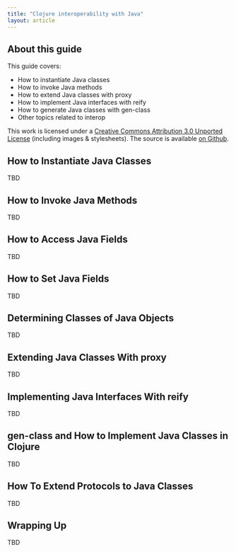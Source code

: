 ```yaml
---
title: "Clojure interoperability with Java"
layout: article
---
```


## About this guide

This guide covers:

 * How to instantiate Java classes
 * How to invoke Java methods
 * How to extend Java classes with proxy
 * How to implement Java interfaces with reify
 * How to generate Java classes with gen-class
 * Other topics related to interop

This work is licensed under a <a rel="license" href="http://creativecommons.org/licenses/by/3.0/">Creative Commons Attribution 3.0 Unported License</a>
(including images & stylesheets). The source is available [on Github](https://github.com/clojuredocs/cds).


## How to Instantiate Java Classes

TBD


## How to Invoke Java Methods

TBD


## How to Access Java Fields

TBD


## How to Set Java Fields

TBD


## Determining Classes of Java Objects

TBD


## Extending Java Classes With proxy

TBD


## Implementing Java Interfaces With reify

TBD


## gen-class and How to Implement Java Classes in Clojure

TBD


## How To Extend Protocols to Java Classes

TBD


## Wrapping Up

TBD
